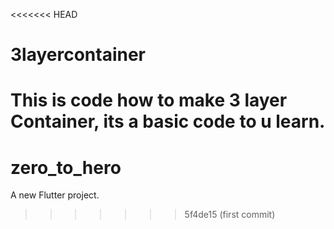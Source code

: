 <<<<<<< HEAD
# 3layercontainer
This is code how to make 3 layer Container, its a basic code to u learn.
=======
# zero_to_hero

A new Flutter project.
>>>>>>> 5f4de15 (first commit)
